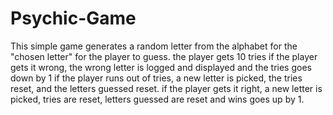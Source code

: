 # Psychic-Game

This simple game generates a random letter from the alphabet for the "chosen letter" for the player to guess.
the player gets 10 tries
if the player gets it wrong, the wrong letter is logged and displayed and the tries goes down by 1
if the player runs out of tries, a new letter is picked, the tries reset, and the letters guessed reset.
if the player gets it right, a new letter is picked, tries are reset, letters guessed are reset and wins goes up by 1.

